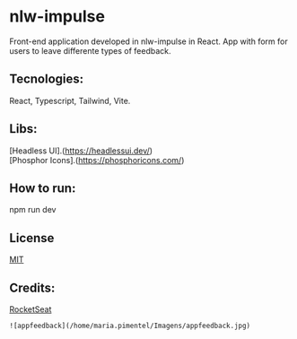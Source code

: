 # nlw-impulse
Front-end application developed in nlw-impulse in React.
App with form for users to leave differente types of feedback.
## Tecnologies:
React, Typescript, Tailwind, Vite.
## Libs: 
[Headless UI].(https://headlessui.dev/)  
[Phosphor Icons].(https://phosphoricons.com/)
## How to run: 
npm run dev
## License
[MIT](https://choosealicense.com/licenses/mit/)
## Credits: 
[RocketSeat](https://www.rocketseat.com.br/)


	![appfeedback](/home/maria.pimentel/Imagens/appfeedback.jpg)

